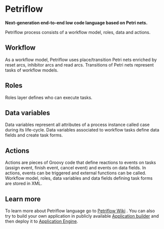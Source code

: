 # Petriflow
**Next-generation end-to-end low code language based on Petri nets.**

Petriflow process consists of a workflow model, roles, data and actions.

## Workflow
As a workflow model, Petriflow uses place/transition Petri nets enriched by reset arcs, inhibitor arcs and read arcs. 
Transitions of Petri nets represent tasks of workflow models. 

## Roles
Roles layer defines who can execute tasks. 

## Data variables
Data variables represent all attributes of a process instance called case during its life-cycle. 
Data variables associated to workflow tasks define data fields and create task forms. 

## Actions
Actions are pieces of Groovy code that define reactions to events on tasks (assign event, finish event, cancel event) and events on data fields. 
In actions, events can be triggered and external functions can be called.
Workflow model, roles, data variables and data fields defining task forms are stored in XML.

## Learn more
To learn more about Petriflow language go to [Petriflow Wiki](https://netgrif.atlassian.net/wiki/spaces/PF) .
You can also try to build your own application in publicly available [Application builder](https://builder.netgrif.com)
and then deploy it to [Application Engine](https://netgrif.com/products/#nae).
